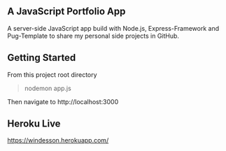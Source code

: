 A JavaScript Portfolio App
-------------------------
A server-side JavaScript app build with Node.js, Express-Framework and Pug-Template to share my personal side projects in GitHub. 

Getting Started
---------------
From this project root directory 
  >nodemon app.js

Then navigate to http://localhost:3000

Heroku Live 
--------------
https://windesson.herokuapp.com/

